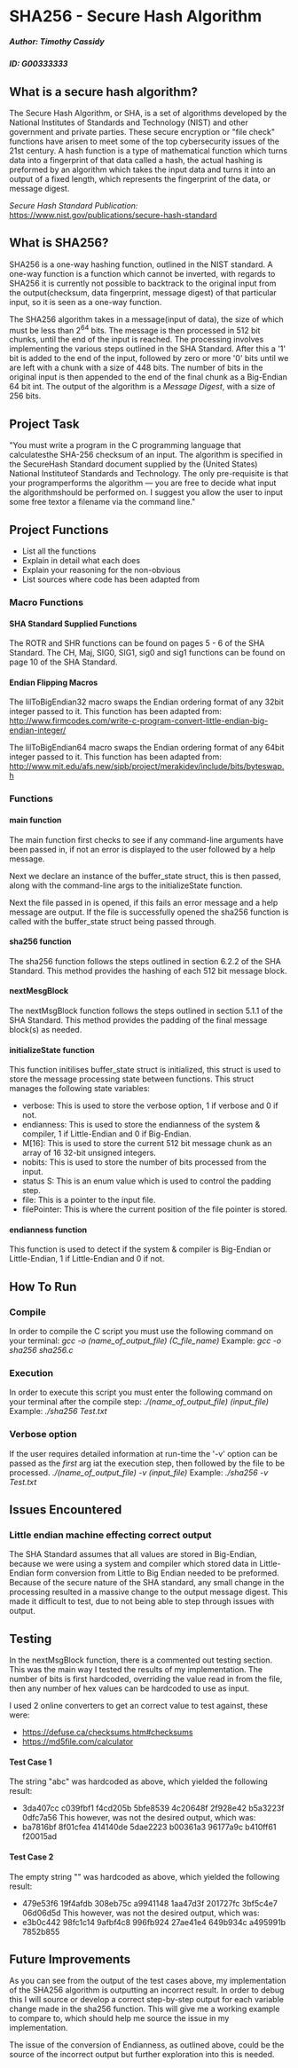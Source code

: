 # SHA256 - Secure Hash Algorithm
##### Author:   Timothy Cassidy            
##### ID:   G00333333
## What is a secure hash algorithm?
The Secure Hash Algorithm, or SHA, is a set of algorithms developed by the National Institutes of Standards and Technology (NIST) and other
government and private parties. These secure encryption or "file check" functions have arisen to meet some of the top cybersecurity 
issues of the 21st century. A hash function is a type of mathematical function which turns data into a fingerprint of that data called a 
hash, the actual hashing is preformed by an algorithm which takes the input data and turns it into an output of a fixed length, which 
represents the fingerprint of the data, or message digest.

*Secure Hash Standard Publication:* https://www.nist.gov/publications/secure-hash-standard

## What is SHA256?
SHA256 is a one-way hashing function, outlined in the NIST standard. A one-way function is a function which cannot be inverted, with regards to SHA256 it is currently not possible to backtrack to the original input from the output(checksum, data fingerprint, message digest) of that particular input, so it is seen as a one-way function.

The SHA256 algorithm takes in a message(input of data), the size of which must be less than 2<sup>64</sup> bits. The message is then processed in 512 bit chunks, until the end of the input is reached. The processing involves implementing the various steps outlined in the SHA Standard. After this a '1' bit is added to the end of the input, followed by zero or more '0' bits until we are left with a chunk with a size of 448 bits. The number of bits in the original input is then appended to the end of the final chunk as a Big-Endian 64 bit int. The output of the algorithm is a *Message Digest*, with a size of 256 bits.

## Project Task
"You must write a program in the C programming language that calculatesthe SHA-256 checksum of an input. The algorithm is specified in the SecureHash Standard document supplied by the (United States) National Instituteof Standards and Technology. The only pre-requisite is that your programperforms the algorithm — you are free to decide what input the algorithmshould be performed on. I suggest you allow the user to input some free textor a filename via the command line."

## Project Functions
- List all the functions
- Explain in detail what each does
- Explain your reasoning for the non-obvious
- List sources where code has been adapted from

### Macro Functions
#### SHA Standard Supplied Functions
The ROTR and SHR functions can be found on pages 5 - 6 of the SHA Standard.
The CH, Maj, SIG0, SIG1, sig0 and sig1 functions can be found on page 10 of the SHA Standard.
#### Endian Flipping Macros
The lilToBigEndian32 macro swaps the Endian ordering format of any 32bit integer passed to it.
This function has been adapted from: http://www.firmcodes.com/write-c-program-convert-little-endian-big-endian-integer/

The lilToBigEndian64 macro swaps the Endian ordering format of any 64bit integer passed to it.
This function has been adapted from: http://www.mit.edu/afs.new/sipb/project/merakidev/include/bits/byteswap.h

### Functions
#### main function
The main function first checks to see if any command-line arguments have been passed in, if not an error is displayed to the user followed by a help message.

Next we declare an instance of the buffer_state struct, this is then passed, along with the command-line args to the initializeState function.

Next the file passed in is opened, if this fails an error message and a help message are output. If the file is successfully opened the sha256 function is called with the buffer_state struct being passed through.
#### sha256 function
The sha256 function follows the steps outlined in section 6.2.2 of the SHA Standard. This method provides the hashing of each 512 bit message block.
#### nextMesgBlock
The nextMsgBlock function follows the steps outlined in section 5.1.1 of the SHA Standard. This method provides the padding of the final message block(s) as needed.
#### initializeState function
This function initilises buffer_state struct is initialized, this struct is used to store the message processing state between functions. This struct manages the following state variables:
- verbose: This is used to store the verbose option, 1 if verbose and 0 if not.
- endianness: This is used to store the endianness of the system & compiler, 1 if Little-Endian and 0 if Big-Endian.
- M[16]: This is used to store the current 512 bit message chunk as an array of 16 32-bit unsigned integers.
- nobits: This is used to store the number of bits processed from the input.
- status S: This is an enum value which is used to control the padding step.
- file: This is a pointer to the input file.
- filePointer: This is where the current position of the file pointer is stored.
#### endianness function
This function is used to detect if the system & compiler is Big-Endian or Little-Endian, 1 if Little-Endian and 0 if not.

## How To Run 
### Compile
In order to compile the C script you must use the following command on your terminal:
*gcc -o (name_of_output_file) (C_file_name)*
Example:
*gcc -o sha256 sha256.c*
### Execution
In order to execute this script you must enter the following command on your terminal after the compile step:
*./(name_of_output_file) (input_file)*
Example:
*./sha256 Test.txt*
### Verbose option
If the user requires detailed information at run-time the '-v' option can be passed as the *first* arg iat the execution step, then 
followed by the file to be processed.
*./(name_of_output_file) -v (input_file)*
Example:
*./sha256 -v Test.txt*

## Issues Encountered
### Little endian machine effecting correct output
The SHA Standard assumes that all values are stored in Big-Endian, because we were using a system and compiler which stored data in 
Little-Endian form conversion from Little to Big Endian needed to be preformed. Because of the secure nature of the SHA standard, any 
small change in the processing resulted in a massive change to the output message digest. This made it difficult to test, due to not 
being able to step through issues with output.

## Testing
In the nextMsgBlock function, there is a commented out testing section. This was the main way I tested the results of my implementation. 
The number of bits is first hardcoded, overriding the value read in from the file, then any number of hex values can be hardcoded to use 
as input.

I used 2 online converters to get an correct value to test against, these were:
- https://defuse.ca/checksums.htm#checksums
- https://md5file.com/calculator 

#### Test Case 1
The string "abc" was hardcoded as above, which yielded the following result:
- 3da407cc c039fbf1 f4cd205b 5bfe8539 4c20648f 2f928e42 b5a3223f 0dfc7a56
This however, was not the desired output, which was:
- ba7816bf 8f01cfea 414140de 5dae2223 b00361a3 96177a9c b410ff61 f20015ad

#### Test Case 2
The empty string "" was hardcoded as above, which yielded the following result:
- 479e53f6 19f4afdb 308eb75c a9941148 1aa47d3f 201727fc 3bf5c4e7 06d06d5d
This however, was not the desired output, which was:
- e3b0c442 98fc1c14 9afbf4c8 996fb924 27ae41e4 649b934c a495991b 7852b855

## Future Improvements
As you can see from the output of the test cases above, my implementation of the SHA256 algorithm is outputting an incorrect result. In order to debug this I will source or develop a correct step-by-step output for each variable change made in the sha256 function. This will give me a working example to compare to, which should help me source the issue in my implementation. 

The issue of the conversion of Endianness, as outlined above, could be the source of the incorrect output but further exploration into this is needed.
